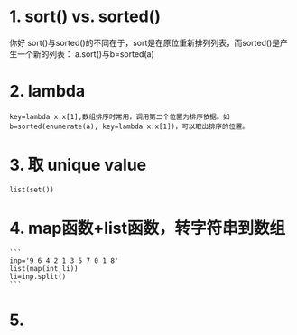 
# 1. sort() vs. sorted()
你好
    sort()与sorted()的不同在于，sort是在原位重新排列列表，而sorted()是产生一个新的列表： a.sort()与b=sorted(a)

# 2. lambda
    key=lambda x:x[1],数组排序时常用，调用第二个位置为排序依据。如b=sorted(enumerate(a), key=lambda x:x[1])，可以取出排序的位置。

# 3. 取 unique value
    list(set())

# 4. map函数+list函数，转字符串到数组
    ```
    inp='9 6 4 2 1 3 5 7 0 1 8'
    list(map(int,li))
    li=inp.split()
    ```
    
# 5.

